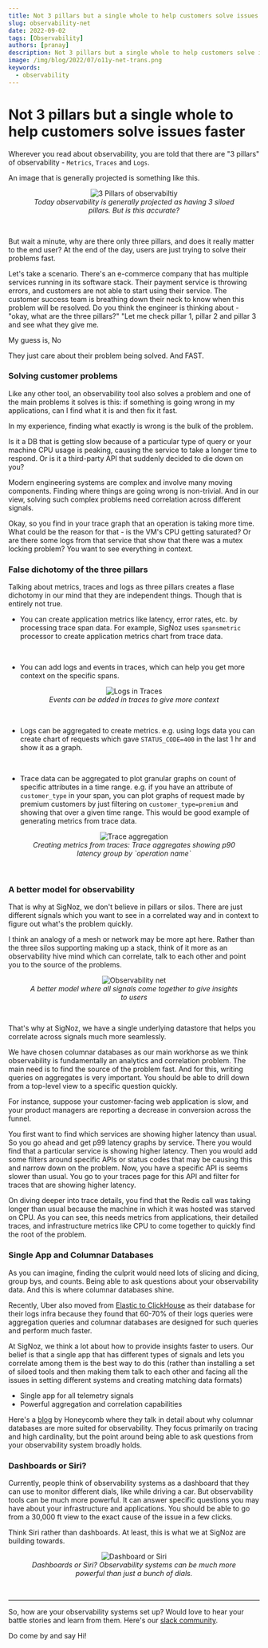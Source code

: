 ```yaml
---
title: Not 3 pillars but a single whole to help customers solve issues faster
slug: observability-net
date: 2022-09-02
tags: [Observability]
authors: [pranay]
description: Not 3 pillars but a single whole to help customers solve issues faster
image: /img/blog/2022/07/o11y-net-trans.png
keywords:
  - observability
---
```


# Not 3 pillars but a single whole to help customers solve issues faster

<head>
  <link rel="canonical" href="https://signoz.io/blog/observability-net/"/>
  <title>Not 3 pillars but a single whole to help customers solve issues faster</title>
</head>

Wherever you read about observability, you are told that there are "3 pillars" of observability - `Metrics`, `Traces` and `Logs`.

An image that is generally projected is something like this.

<figure data-zoomable align='center'>
    <img src="/img/blog/2022/09/3-pillars-new.webp" alt="3 Pillars of observabiltiy"/>
    <figcaption><i>Today observability is generally projected as having 3 siloed pillars. But is this accurate?</i></figcaption>
</figure>

<br />

<!--truncate-->


But wait a minute, why are there only three pillars, and does it really matter to the end user? At the end of the day, users are just trying to solve their problems fast.

Let's take a scenario. There's an e-commerce company that has multiple services running in its software stack. Their payment service is throwing errors, and customers are not able to start using their service. The customer success team is breathing down their neck to know when this problem will be resolved. Do you think the engineer is thinking about - "okay, what are the three pillars?"  "Let me check pillar 1, pillar 2 and pillar 3 and see what they give me.

My guess is, No

They just care about their problem being solved. And FAST.

### Solving customer problems

Like any other tool, an observability tool also solves a problem and one of the main problems it solves is this: if something is going wrong in my applications, can I find what it is and then fix it fast.

In my experience, finding what exactly is wrong is the bulk of the problem.

Is it a DB that is getting slow because of a particular type of query or your machine CPU usage is peaking, causing the service to take a longer time to respond. Or is it a third-party API that suddenly decided to die down on you?

Modern engineering systems are complex and involve many moving components. Finding where things are going wrong is non-trivial.
And in our view, solving such complex problems need correlation across different signals.

Okay, so you find in your trace graph that an operation is taking more time. What could be the reason for that - is the VM's CPU getting saturated? Or are there some logs from that service that show that there was a mutex locking problem? You want to see everything in context.

### False dichotomy of the three pillars

Talking about metrics, traces and logs as three pillars creates a flase dichotomy in our mind that they are independent things. Though that is entirely not true.

- You can create application metrics like latency, error rates, etc. by processing trace span data. For example, SigNoz uses `spansmetric` processor to create application metrics chart from trace data.

<br />


- You can add logs and events in traces, which can help you get more context on the specific spans.

<figure data-zoomable align='center'>
    <img src="/img/blog/2022/08/logs_traces.webp" alt="Logs in Traces"/>
    <figcaption><i>Events can be added in traces to give more context</i></figcaption>
</figure>

<br />

- Logs can be aggregated to create metrics. e.g. using logs data you can create chart of requests which gave `STATUS_CODE=400` in the last 1 hr and show it as a graph. 

<br />


- Trace data can be aggregated to plot granular graphs on count of specific attributes in a time range. e.g. if you have an attribute of `customer_type` in your span, you can plot graphs of request made by premium customers by just filtering on `customer_type=premium` and showing that over a given time range. This would be good example of generating metrics from trace data.

<figure data-zoomable align='center'>
    <img src="/img/blog/2022/08/trace_aggregation.webp" alt="Trace aggregation"/>
    <figcaption><i>Creating metrics from traces: Trace aggregates showing p90 latency group by `operation name`</i></figcaption>
</figure>

<br />


### A better model for observability

That is why at SigNoz, we don't believe in pillars or silos. There are just different signals which you want to see in a correlated way and in context to figure out what's the problem quickly.

I think an analogy of a mesh or network may be more apt here. Rather than the three silos supporting making up a stack, think of it more as an observability hive mind which can correlate, talk to each other and point you to the source of the problems.

<figure data-zoomable align='center'>
    <img src="/img/blog/2022/07/o11y-net-trans.webp" alt="Observability net"/>
    <figcaption><i>A better model where all signals come together to give insights to users</i></figcaption>
</figure>

<br />

That's why at SigNoz, we have a single underlying datastore that helps you correlate across signals much more seamlessly.

We have chosen columnar databases as our main workhorse as we think observability is fundamentally an analytics and correlation problem. The main need is to find the source of the problem fast. And for this, writing queries on aggregates is very important.
You should be able to drill down from a top-level view to a specific question quickly.

For instance, suppose your customer-facing web application is slow, and your product managers are reporting a decrease in conversion across the funnel.

You first want to find which services are showing higher latency than usual. So you go ahead and get p99 latency graphs by service. There you would find that a particular service is showing higher latency. Then you would add some filters around specific APIs or status codes that may be causing this and narrow down on the problem. Now, you have a specific API is seems slower than usual. You go to your traces page for this API and filter for traces that are showing higher latency.

On diving deeper into trace details, you find that the Redis call was taking longer than usual because the machine in which it was hosted was starved on CPU. As you can see, this needs metrics from applications, their detailed traces, and infrastructure metrics like CPU to come together to quickly find the root of the problem.

### Single App and Columnar Databases

As you can imagine, finding the culprit would need lots of slicing and dicing, group bys, and counts. Being able to ask questions about your observability data. And this is where columnar databases shine.

Recently, Uber also moved from [Elastic to ClickHouse](https://eng.uber.com/logging/) as their database for their logs infra because they found that 60-70% of their logs queries were aggregation queries and columnar databases are designed for such queries and perform much faster.

At SigNoz, we think a lot about how to provide insights faster to users. Our belief is that a single app that has different types of signals and lets you correlate among them is the best way to do this (rather than installing a set of siloed tools and then making them talk to each other and facing all the issues in setting different systems and creating matching data formats)

- Single app for all telemetry signals
- Powerful aggregation and correlation capabilities

Here's a [blog](https://www.honeycomb.io/blog/why-observability-requires-distributed-column-store/) by Honeycomb where they talk in detail about why columnar databases are more suited for observability. They focus primarily on tracing and high cardinality, but the point around being able to ask questions from your observability system broadly holds.

### Dashboards or Siri?

Currently, people think of observability systems as a dashboard that they can use to monitor different dials, like while driving a car. But observability tools can be much more powerful. It can answer specific questions you may have about your infrastructure and applications. You should be able to go from a 30,000 ft view to the exact cause of the issue in a few clicks.

Think Siri rather than dashboards. At least, this is what we at SigNoz are building towards.

<figure data-zoomable align='center'>
    <img src="/img/blog/2022/09/unknown-questions.webp" alt="Dashboard or Siri"/>
    <figcaption><i>Dashboards or Siri? Observability systems can be much more powerful than just a bunch of dials.</i></figcaption>
</figure>

<br />

----

So, how are your observability systems set up? Would love to hear your battle stories and learn from them. Here's our [slack community](https://signoz.io/slack). 

Do come by and say Hi! 


